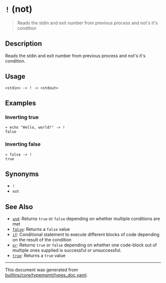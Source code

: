 # `!` (not)

> Reads the stdin and exit number from previous process and not's it's condition

## Description

Reads the stdin and exit number from previous process and not's it's condition.

## Usage

```
<stdin> -> ! -> <stdout>
```

## Examples

### Inverting true

```
» echo "Hello, world!" -> !
false
```

### Inverting false

```
» false -> !
true
```

## Synonyms

* `!`
* `not`


## See Also

* [`and`](../commands/and.md):
  Returns `true` or `false` depending on whether multiple conditions are met
* [`false`](../commands/false.md):
  Returns a `false` value
* [`if`](../commands/if.md):
  Conditional statement to execute different blocks of code depending on the result of the condition
* [`or`](../commands/or.md):
  Returns `true` or `false` depending on whether one code-block out of multiple ones supplied is successful or unsuccessful.
* [`true`](../commands/true.md):
  Returns a `true` value

<hr/>

This document was generated from [builtins/core/typemgmt/types_doc.yaml](https://github.com/lmorg/murex/blob/master/builtins/core/typemgmt/types_doc.yaml).